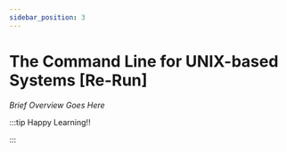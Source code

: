 ```yaml
---
sidebar_position: 3
---
```


# The Command Line for UNIX-based Systems [Re-Run]

_Brief Overview Goes Here_

:::tip Happy Learning!!

<QuestButton text="Go To Quest" link="https://app.stackup.dev/quest_page/the-command-line-for-unix-based-systems-[re-run]" />

:::
